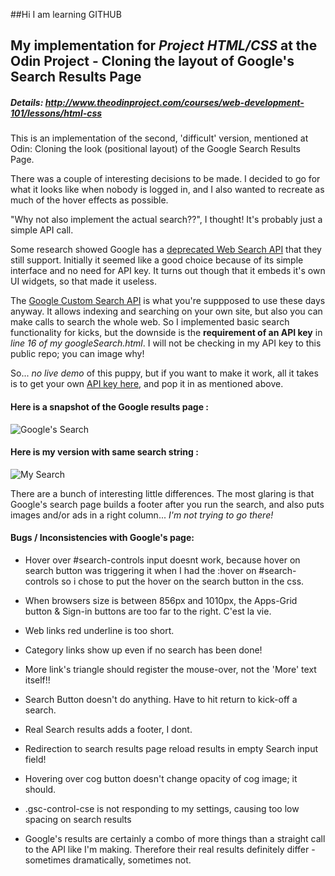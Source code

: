 ##Hi I am learning GITHUB

## My implementation for *Project HTML/CSS* at the Odin Project - Cloning the layout of Google's Search Results Page

##### Details:  http://www.theodinproject.com/courses/web-development-101/lessons/html-css

This is an implementation of the second, 'difficult' version, mentioned at Odin: Cloning the look (positional layout) of the Google Search Results Page.  

There was a couple of interesting decisions to be made.  I decided to go for what it looks like when nobody is logged in, and I also wanted to recreate as much of the hover effects as possible.

"Why not also implement the actual search??", I thought!  It's probably just a simple API call.

Some research showed Google has a [deprecated Web Search API](https://developers.google.com/web-search/) that they still support.  Initially it seemed like a good choice because of its simple interface and no need for API key.  It turns out though that it embeds it's own UI widgets, so that made it useless.

The [Google Custom Search API](https://developers.google.com/custom-search/docs/tutorial/introduction) is what you're suppposed to use these days anyway.  It allows indexing and searching on your own site, but also you can make calls to search the whole web.  So I implemented basic search functionality for kicks, but the downside is the **requirement of an API key** in *line 16 of my googleSearch.html*.  I will not be checking in my API key to this public repo; you can image why!

So... *no live demo* of this puppy, but if you want to make it work, all it takes is to get your own [API key here](https://developers.google.com/custom-search/docs/tutorial/creatingcse), and pop it in as mentioned above.      



#### Here is a snapshot of the Google results page : 
![Google's Search](http://res.cloudinary.com/techblogpics/image/upload/v1393145445/screenshot-googleSearch_xnn5bt.jpg)

#### Here is my version with same search string : 
![My Search](http://res.cloudinary.com/techblogpics/image/upload/v1393145445/screenshot-my-googleSearch_gfpb5p.jpg)

There are a bunch of interesting little differences.  The most glaring is that Google's search page builds a footer after you run the search, and also puts images and/or ads in a right column... *I'm not trying to go there!*


#### Bugs / Inconsistencies with Google's page:
* Hover over #search-controls input doesnt work, 
	because hover on search button was triggering it when I had the :hover on #search-controls
	so i chose to put the hover on the search button in the css.

* When browsers size is between 856px and 1010px, the Apps-Grid button & Sign-in buttons
	are too far to the right.  C'est la vie.

* Web links red underline is too short.

* Category links show up even if no search has been done!

* More link's triangle should register the mouse-over, not the 'More' text itself!!

* Search Button doesn't do anything.  Have to hit return to kick-off a search.

* Real Search results adds a footer, I dont.

* Redirection to search results page reload results in empty Search input field!

* Hovering over cog button doesn't change opacity of cog image; it should.

* .gsc-control-cse is not responding to my settings, causing too low spacing on search results

* Google's results are certainly a combo of more things than a straight call to the API like I'm making.  Therefore their real results definitely differ - sometimes dramatically, sometimes not.


